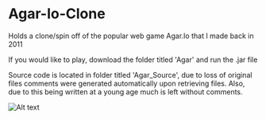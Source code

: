 # Agar-Io-Clone
Holds a clone/spin off of the popular web game Agar.Io that I made back in 2011

If you would like to play, download the folder titled 'Agar' and run the .jar file

Source code is located in folder titled 'Agar_Source', due to loss of original files comments
were generated automatically upon retrieving files. Also, due to this being written at a young
age much is left without comments. 

![Alt text](/Agar-Io-Clone/blob/master/Agar_Dots.PNG?raw=true "Optional Title")
